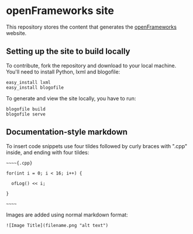 # openFrameworks site

This repository stores the content that generates the [openFrameworks](http://openFrameworks.cc/) website.

## Setting up the site to build locally

To contribute, fork the repository and download to your local machine. You'll need to install Python, lxml and blogofile:

	easy_install lxml
	easy_install blogofile

To generate and view the site locally, you have to run:

	blogofile build
	blogofile serve

## Documentation-style markdown

To insert code snippets use four tildes followed by curly braces with ".cpp" inside, and ending with four tildes:

`~~~~{.cpp}`

`for(int i = 0; i < 16; i++) {`

`	ofLog() << i; `

`}`

`~~~~`

Images are added using normal markdown format:

`![Image Title](filename.png "alt text")`

